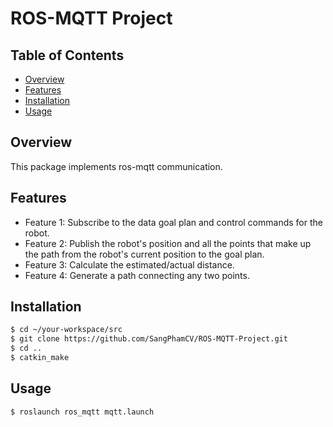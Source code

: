 # ROS-MQTT Project

## Table of Contents

- [Overview](#overview)
- [Features](#features)
- [Installation](#installation)
- [Usage](#usage)

## Overview

This package implements ros-mqtt communication.

## Features

- Feature 1: Subscribe to the data goal plan and control commands for the robot.
- Feature 2: Publish the robot's position and all the points that make up the path from the robot's current position to the goal plan.
- Feature 3: Calculate the estimated/actual distance.
- Feature 4: Generate a path connecting any two points.

## Installation

```bash
$ cd ~/your-workspace/src
$ git clone https://github.com/SangPhamCV/ROS-MQTT-Project.git
$ cd ..
$ catkin_make
```

## Usage

```bash
$ roslaunch ros_mqtt mqtt.launch
